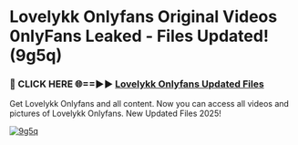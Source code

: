 # Lovelykk Onlyfans Original Videos 0nlyFans Leaked - Files Updated! (9g5q)

<h3>🔴 CLICK HERE 🌐==►► <a href="https://tinyurl.com/2m67pmp6" rel="nofollow">Lovelykk Onlyfans Updated Files</a></h3>

Get Lovelykk Onlyfans and all content. Now you can access all videos and pictures of Lovelykk Onlyfans. New Updated Files 2025!

[![9g5q](https://i.imgur.com/H4QAA4z.gif)](https://tinyurl.com/2m67pmp6)